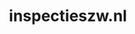 ---
layout: post
title:  "inspectieszw.nl"
internal_url:  "/dutchgov/inspectieszw.nl.html"
categories: dutchgov
---